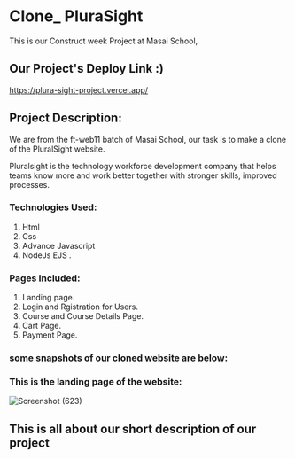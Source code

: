 # Clone_ PluraSight


This is our Construct week Project at Masai School,

## Our Project's Deploy Link :)

https://plura-sight-project.vercel.app/

## Project Description:

We are from the ft-web11 batch of Masai School, our task is to make a clone of the PluralSight website.

Pluralsight is the technology workforce development company that helps teams know more and work better together with stronger skills, improved processes.

### Technologies Used: 
1. Html 
2. Css 
3. Advance Javascript 
4. NodeJs EJS .

### Pages Included: 
1. Landing page. 
2. Login and Rgistration for Users. 
3. Course and Course Details Page. 
4. Cart Page. 
5. Payment Page.
 
### some snapshots of our cloned website are below: 

### This is the landing page of the website:

![Screenshot (623)](https://miro.medium.com/max/1400/1*NCuirbrHrAOT8KD9igp7-Q.jpeg)


## This is all about our short description of our project

